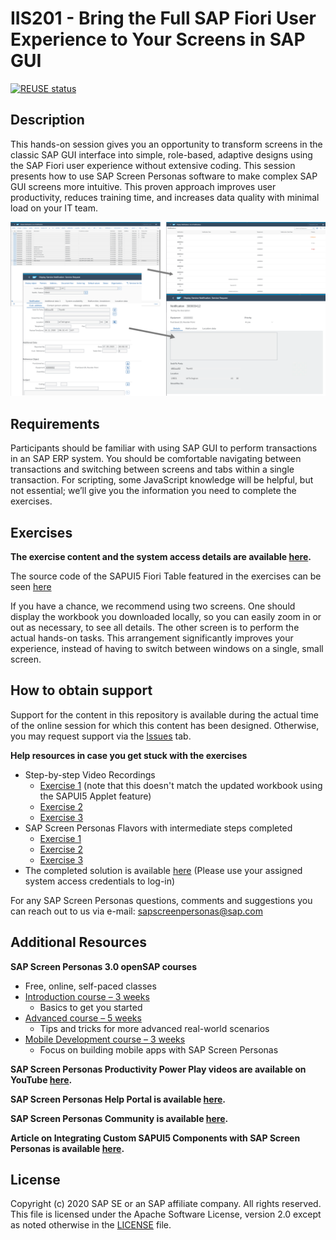 # IIS201 - Bring the Full SAP Fiori User Experience to Your Screens in SAP GUI

[![REUSE status](https://api.reuse.software/badge/github.com/SAP-samples/teched2020-IIS201)](https://api.reuse.software/info/github.com/SAP-samples/teched2020-IIS201)

## Description

This hands-on session gives you an opportunity to transform screens in the classic SAP GUI interface into simple, role-based, adaptive designs using the SAP Fiori user experience without extensive coding. This session presents how to use SAP Screen Personas software to make complex SAP GUI screens more intuitive. This proven approach improves user productivity, reduces training time, and increases data quality with minimal load on your IT team. 

![](/images/BeforeAfter.png)

## Requirements

Participants should be familiar with using SAP GUI to perform transactions in an SAP ERP system. You should be comfortable navigating between transactions and switching between screens and tabs within a single transaction. For scripting, some JavaScript knowledge will be helpful, but not essential; we’ll give you the information you need to complete the exercises. 

## Exercises

**The exercise content and the system access details are available [here](https://github.com/SAP-samples/teched2020-IIS201/blob/main/TechEd2020_IIS201_Workbook.pdf).**

The source code of the SAPUI5 Fiori Table featured in the exercises can be seen [here](https://github.com/SAP-samples/teched2020-IIS201/tree/main/samples/iw29-mobile-table)  

If you have a chance, we recommend using two screens. One should display the workbook you downloaded locally, so you can easily zoom in or out as necessary, to see all details. The other screen is to perform the actual hands-on tasks. This arrangement significantly improves your experience, instead of having to switch between windows on a single, small screen.

## How to obtain support

Support for the content in this repository is available during the actual time of the online session for which this content has been designed. Otherwise, you may request support via the [Issues](../../issues) tab.

**Help resources in case you get stuck with the exercises** 

- Step-by-step Video Recordings
    - [Exercise 1](https://sapvideoa35699dc5.hana.ondemand.com/?entry_id=1_nw4lm2m0) (note that this doesn't match the updated workbook using the SAPUI5 Applet feature)
    - [Exercise 2](https://sapvideoa35699dc5.hana.ondemand.com/?entry_id=1_w56p5j54)
    - [Exercise 3](https://sapvideoa35699dc5.hana.ondemand.com/?entry_id=1_9a8u2rvh)
- SAP Screen Personas Flavors with intermediate steps completed
    - [Exercise 1](https://iccsrm.sap.com:44300/sap/bc/se/m/312_rel/mainapp/ClientBin/index.html?sap-client=100&sap-language=EN&sap-accessibility=X&~transaction=IW29&sap-personas-flavor=0050568405451EDB8DDB38B18D3EE0FC)
    - [Exercise 2 ](https://iccsrm.sap.com:44300/sap/bc/se/m/312_rel/mainapp/ClientBin/index.html?sap-client=100&sap-language=EN&sap-accessibility=X&~transaction=IW53&sap-personas-flavor=0050568405451EDB8DF1A4A10D33D37B)
    - [Exercise 3](https://iccsrm.sap.com:44300/sap/bc/se/m/312_rel/mainapp/ClientBin/index.html?sap-client=100&sap-language=EN&sap-accessibility=X&~transaction=IW53&sap-personas-flavor=0050568405451EEB8E8BE8A86092894C)
- The completed solution is available [here](https://iccsrm.sap.com:44300/sap/bc/se/m/312_rel/mainapp/ClientBin/index.html?sap-client=100&sap-language=EN&sap-accessibility=X&~transaction=IW29&sap-personas-flavor=0050568405451EDB839F598D012B50AB) (Please use your assigned system access credentials to log-in)

For any SAP Screen Personas questions, comments and suggestions you can reach out to us via e-mail: sapscreenpersonas@sap.com


## Additional Resources

**SAP Screen Personas 3.0 openSAP courses** 
- Free, online, self-paced classes
- [Introduction course – 3 weeks](https://open.sap.com/courses/sps2)
    - Basics to get you started
- [Advanced course – 5 weeks](https://open.sap.com/courses/sps3) 
    - Tips and tricks for more advanced real-world scenarios
- [Mobile Development course – 3 weeks](https://open.sap.com/courses/sps4) 
    - Focus on building mobile apps with SAP Screen Personas

**SAP Screen Personas Productivity Power Play videos are available on YouTube [here](https://www.youtube.com/watch?v=FABpnxDK0bA&list=PLo17W6sWsxWMMli_i5rCCChLbYstVmMpF).**

**SAP Screen Personas Help Portal is available [here](https://help.sap.com/viewer/product/SAP_SCREEN_PERSONAS/Current/en-US).**

**SAP Screen Personas Community is available [here](https://answers.sap.com/tags/67838200100800005412).**

**Article on Integrating Custom SAPUI5 Components with SAP Screen Personas is available [here](https://blogs.sap.com/2021/01/08/integrating-custom-sapui5-components-with-sap-screen-personas/#).**

## License
Copyright (c) 2020 SAP SE or an SAP affiliate company. All rights reserved. This file is licensed under the Apache Software License, version 2.0 except as noted otherwise in the [LICENSE](LICENSES/Apache-2.0.txt) file.
